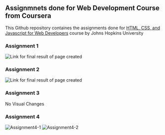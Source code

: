 ## Assignmnets done for Web Development Course from Coursera

This Github repository containes the assignments done for [HTML, CSS, and Javascript for Web Developers](https://www.coursera.org/account/accomplishments/verify/D6NUAG99KFW8) course by Johns Hopkins University

### Assignment 1

![Link for final result of page created](https://user-images.githubusercontent.com/62815174/111097943-88042c80-8568-11eb-9c7e-d61ca60f6ce9.png)

### Assignment 2

![Link for final result of page created](https://user-images.githubusercontent.com/62815174/111098051-b1bd5380-8568-11eb-934d-659f82a74784.png)

### Assignment 3

No Visual Changes

### Assignment 4

![Assignment4-1](https://user-images.githubusercontent.com/62815174/111098105-cac60480-8568-11eb-95ba-7e8d2630484d.png)
![Assignment4-2](https://user-images.githubusercontent.com/62815174/111098111-cdc0f500-8568-11eb-8afb-30d4fa5b23e2.png)


